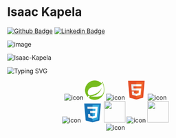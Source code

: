 # Isaac Kapela


[![Github Badge](https://img.shields.io/badge/-Github-000?style=flat-square&logo=Github&logoColor=white&link=https://github.com/fagnerpsantos)](https://github.com/Isaac-Kapela)
[![Linkedin Badge](https://img.shields.io/badge/-LinkedIn-blue?style=flat-square&logo=Linkedin&logoColor=white&link=https://www.linkedin.com/in/fagnerpsantos/)](https://www.linkedin.com/in/isaac-kapela-a75141250/)




![image](https://github-readme-stats.vercel.app/api/top-langs/?username=Isaac-Kapela&layout=compact&langs_count=8&hide_border=true&title_color=000000&icon_color=000000&text_color=000000&bg_color=ffffff)

![Isaac-Kapela](https://github-readme-stats.vercel.app/api?username=Isaac-Kapela&show_icons=true)

![Typing SVG](https://readme-typing-svg.herokuapp.com/?color=18C2CBC&size=35&center=true&vCenter=true&width=1000&lines=Technologies+under+development+👾) 



<div align="center">
   <img src="https://techstack-generator.vercel.app/java-icon.svg" alt="icon" width="65" height="65" />
    <img src="https://raw.githubusercontent.com/devicons/devicon/master/icons/spring/spring-original.svg"  height="45" width="45" />
    <img src="https://techstack-generator.vercel.app/js-icon.svg" alt="icon" width="65" height="65" />
    <img src="https://raw.githubusercontent.com/devicons/devicon/master/icons/html5/html5-original.svg" height="45" width="45" />
    <img src="https://techstack-generator.vercel.app/ts-icon.svg" alt="icon" width="65" height="65" />
    <img style="display: flex; align-items: flex-start;"><img src="https://techstack-generator.vercel.app/nginx-icon.svg" alt="icon"             width="65" height="65" />
    <img src="https://raw.githubusercontent.com/devicons/devicon/master/icons/css3/css3-original.svg"  height="45" width="45"  />
    <img src="https://cdn.jsdelivr.net/gh/devicons/devicon/icons/nodejs/nodejs-original.svg" width="50" height="50" />
    <img src="https://techstack-generator.vercel.app/github-icon.svg" alt="icon" width="65" height="65" />
    <img src="https://cdn.jsdelivr.net/gh/devicons/devicon/icons/angularjs/angularjs-original.svg" width="50" height="50"  />
    <img style="display: flex; align-items: flex-start;"><img src="https://techstack-generator.vercel.app/cpp-icon.svg" alt="icon"          width="65" height="65" />

  </div>
  <p align="center">
<img src="https://camo.githubusercontent.com/82291b0fe831bfc6781e07fc5090cbd0a8b912bb8b8d4fec0696c881834f81ac/68747470733a2f2f70726f626f742e6d656469612f394575424971676170492e676966" width="750" height="2">
</p>
